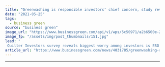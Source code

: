 ```yaml
---
title: "Greenwashing is responsible investors' chief concern, study reveals"
date: "2021-05-25"
tags: 
  - business green
source: "business green"
image_url: "https://www.businessgreen.com/api/v1/wps/5c50971/a2b6500e-23a3-4630-97de-e0b85354f04c/14/iw-climate-change-renewable-014-185x114.jpg"
image_fp: "/assets/img/post_thumbnails/151.jpg"
lead: "
 Quilter Investors survey reveals biggest worry among investors is ESG products are not what they claim to be ..."
article_url: "https://www.businessgreen.com/news/4031785/greenwashing-responsible-investors-chief-concern-study-reveals"
---
```


---
